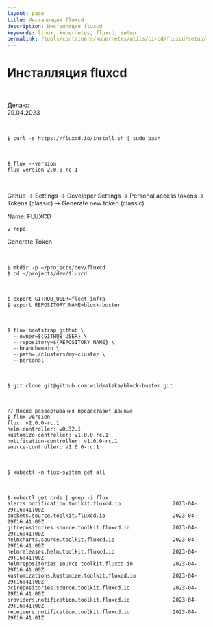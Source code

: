 ```yaml
---
layout: page
title: Инсталляция fluxcd
description: Инсталляция fluxcd
keywords: linux, kubernetes, fluxcd, setup
permalink: /tools/containers/kubernetes/utils/ci-cd/fluxcd/setup/
---
```


# Инсталляция fluxcd

<br/>

Делаю:  
29.04.2023

<br/>

```
$ curl -s https://fluxcd.io/install.sh | sudo bash
```

<br/>

```
$ flux --version
flux version 2.0.0-rc.1
```

<br/>

Github -> Settings -> Developer Settings -> Personal access tokens -> Tokens (classic) -> Generate new token (classic)

Name: FLUXCD

```
v repo
```

Generate Token

<br/>

```
$ mkdir -p ~/projects/dev/fluxcd
$ cd ~/projects/dev/fluxcd
```

<br/>

```
$ export GITHUB_USER=fleet-infra
$ export REPOSITORY_NAME=block-buster
```

<br/>

```
$ flux bootstrap github \
  --owner=${GITHUB_USER} \
  --repository=${REPOSITORY_NAME} \
  --branch=main \
  --path=./clusters/my-cluster \
  --personal
```

<br/>

```
$ git clone git@github.com:wildmakaka/block-buster.git
```

<br/>

```
// После развертывания предоставит данные
$ flux version
flux: v2.0.0-rc.1
helm-controller: v0.32.1
kustomize-controller: v1.0.0-rc.1
notification-controller: v1.0.0-rc.1
source-controller: v1.0.0-rc.1
```

<br/>

```
$ kubectl -n flux-system get all
```

<br/>

```
$ kubectl get crds | grep -i flux
alerts.notification.toolkit.fluxcd.io                 2023-04-29T16:41:00Z
buckets.source.toolkit.fluxcd.io                      2023-04-29T16:41:00Z
gitrepositories.source.toolkit.fluxcd.io              2023-04-29T16:41:00Z
helmcharts.source.toolkit.fluxcd.io                   2023-04-29T16:41:00Z
helmreleases.helm.toolkit.fluxcd.io                   2023-04-29T16:41:00Z
helmrepositories.source.toolkit.fluxcd.io             2023-04-29T16:41:00Z
kustomizations.kustomize.toolkit.fluxcd.io            2023-04-29T16:41:00Z
ocirepositories.source.toolkit.fluxcd.io              2023-04-29T16:41:00Z
providers.notification.toolkit.fluxcd.io              2023-04-29T16:41:00Z
receivers.notification.toolkit.fluxcd.io              2023-04-29T16:41:01Z
```
